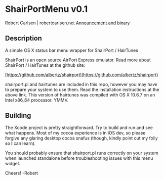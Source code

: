 ShairPortMenu v0.1
==================
Robert Carlsen | robertcarlsen.net
[Announcement and binary](http://robertcarlsen.net/2011/04/17/weekend-project-shairport-menulet-1365)

Description
-----------
A simple OS X status bar menu wrapper for ShairPort / HairTunes

ShairPort is an open source AirPort Express emulator.
Read more about ShairPort / HairTunes at the github site:

[https://github.com/albertz/shairport](https://github.com/albertz/shairport)

shairport.pl and hairtunes are included in this repo, however you may have to 
prepare your system to use them. Read the installation instructions at the above link. 
This version of hairtunes was compiled with OS X 10.6.7 on an Intel x86_64 processor. YMMV.

Building
--------
The Xcode project is pretty straightforward. Try to build and run and see what happens. 
Most of my cocoa experience is in iOS dev, so please forgive any glaring desktop cocoa 
snafus (though, kindly point out my folly so I can learn).

You should probably ensure that shairport.pl runs correctly on your system when 
launched standalone before troubleshooting issues with this menu widget.

Cheers!
-Robert

